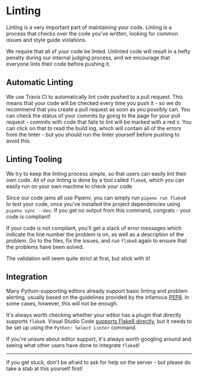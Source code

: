 Linting
=======

Linting is a very important part of maintaining your code. Linting is a process that checks over the
code you've written, looking for common issues and style guide violations.

We require that all of your code be linted. Unlinted code will result in a hefty penalty during our
internal judging process, and we encourage that everyone lints their code before pushing it.

Automatic Linting
-----------------

We use Travis CI to automatically lint code pushed to a pull request. This means that your code will be
checked every time you push it - so we do recommend that you create a pull request as soon as you possibly
can. You can check the status of your commits by going to the page for your pull request - commits with code
that fails to lint will be marked with a red `X`. You can click on that to read the build log, which will
contain all of the errors from the linter - but you should run the linter yourself before pushing to avoid this.

Linting Tooling
---------------

We try to keep the linting process simple, so that users can easily lint their own code. All of our linting is done
by a tool called `flake8`, which you can easily run on your own machine to check your code.

Since our code jams all use Pipenv, you can simply run `pipenv run flake8` to test your code, once you've installed
the project dependencies using `pipenv sync --dev`. If you get no output from this command, congrats - your code
is compliant!

If your code is not compliant, you'll get a stack of error messages which indicate the line number the problem is on,
as well as a description of the problem. Go to the files, fix the issues, and run `flake8` again to ensure that the
problems have been solved.

The validation will seem quite strict at first, but stick with it!

Integration
-----------

Many Python-supporting editors already support basic linting and problem alerting, usually based on the guidelines
provided by the infamous [PEP8](https://www.python.org/dev/peps/pep-0008/). In some cases, however, this will not be
enough.

It's always worth checking whether your editor has a plugin that directly supports `flake8`. Visual Studio Code
[supports Flake8 directly](https://code.visualstudio.com/docs/python/linting), but it needs to be set up using the
`Python: Select Linter` command.

If you're unsure about editor support, it's always worth googling around and seeing what other users have done to
integrate `flake8`!

---

If you get stuck, don't be afraid to ask for help on the server - but please do take a stab at this yourself first!